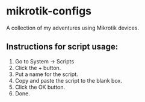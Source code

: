 # mikrotik-configs
A collection of my adventures using Mikrotik devices.

## Instructions for script usage:
1. Go to System -> Scripts
2. Click the + button.
3. Put a name for the script.
4. Copy and paste the script to the blank box.
5. Click the OK button.
6. Done.
